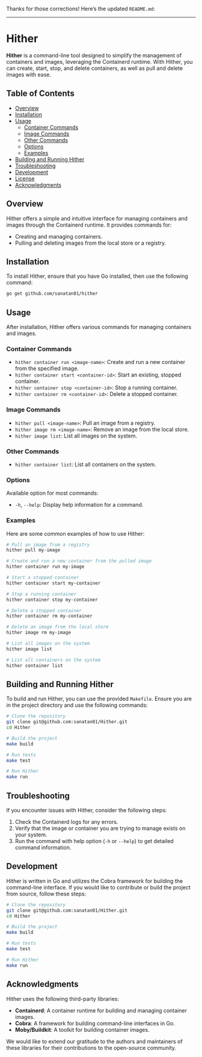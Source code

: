 Thanks for those corrections! Here’s the updated `README.md`:

---


# Hither

**Hither** is a command-line tool designed to simplify the management of containers and images, leveraging the Containerd runtime. With Hither, you can create, start, stop, and delete containers, as well as pull and delete images with ease.

## Table of Contents
- [Overview](#overview)
- [Installation](#installation)
- [Usage](#usage)
  - [Container Commands](#container-commands)
  - [Image Commands](#image-commands)
  - [Other Commands](#other-commands)
  - [Options](#options)
  - [Examples](#examples)
- [Building and Running Hither](#building-and-running-hither)
- [Troubleshooting](#troubleshooting)
- [Development](#development)
- [License](#license)
- [Acknowledgments](#acknowledgments)

## Overview

Hither offers a simple and intuitive interface for managing containers and images through the Containerd runtime. It provides commands for:
- Creating and managing containers.
- Pulling and deleting images from the local store or a registry.

## Installation

To install Hither, ensure that you have Go installed, then use the following command:

```bash
go get github.com/sanatan01/hither
```

## Usage

After installation, Hither offers various commands for managing containers and images.

### Container Commands

- `hither container run <image-name>`: Create and run a new container from the specified image.
- `hither container start <container-id>`: Start an existing, stopped container.
- `hither container stop <container-id>`: Stop a running container.
- `hither container rm <container-id>`: Delete a stopped container.

### Image Commands

- `hither pull <image-name>`: Pull an image from a registry.
- `hither image rm <image-name>`: Remove an image from the local store.
- `hither image list`: List all images on the system.

### Other Commands

- `hither container list`: List all containers on the system.

### Options

Available option for most commands:
- `-h`, `--help`: Display help information for a command.

### Examples

Here are some common examples of how to use Hither:

```bash
# Pull an image from a registry
hither pull my-image

# Create and run a new container from the pulled image
hither container run my-image

# Start a stopped container
hither container start my-container

# Stop a running container
hither container stop my-container

# Delete a stopped container
hither container rm my-container

# Delete an image from the local store
hither image rm my-image

# List all images on the system
hither image list

# List all containers on the system
hither container list
```

## Building and Running Hither

To build and run Hither, you can use the provided `Makefile`. Ensure you are in the project directory and use the following commands:

```bash
# Clone the repository
git clone git@github.com:sanatan01/Hither.git
cd Hither

# Build the project
make build

# Run tests
make test

# Run Hither
make run
```

## Troubleshooting

If you encounter issues with Hither, consider the following steps:

1. Check the Containerd logs for any errors.
2. Verify that the image or container you are trying to manage exists on your system.
3. Run the command with help option (`-h` or `--help`) to get detailed command information.

## Development

Hither is written in Go and utilizes the Cobra framework for building the command-line interface. If you would like to contribute or build the project from source, follow these steps:

```bash
# Clone the repository
git clone git@github.com:sanatan01/Hither.git
cd Hither

# Build the project
make build

# Run tests
make test

# Run Hither
make run
```

## Acknowledgments

Hither uses the following third-party libraries:
- **Containerd**: A container runtime for building and managing container images.
- **Cobra**: A framework for building command-line interfaces in Go.
- **Moby/Buildkit**: A toolkit for building container images.

We would like to extend our gratitude to the authors and maintainers of these libraries for their contributions to the open-source community.
